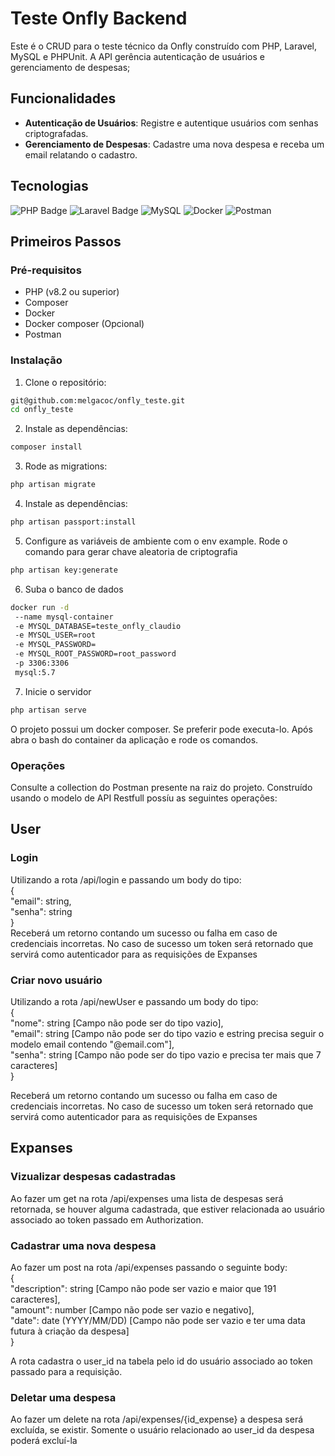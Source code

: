 # Teste Onfly Backend

Este é o CRUD para o teste técnico da Onfly construído com PHP, Laravel, MySQL e PHPUnit. A API gerência autenticação de usuários e gerenciamento de despesas;

## Funcionalidades

- **Autenticação de Usuários**: Registre e autentique usuários com senhas criptografadas.
- **Gerenciamento de Despesas**: Cadastre uma nova despesa e receba um email relatando o cadastro.

## Tecnologias
![PHP Badge](https://img.shields.io/badge/PHP-777BB4?style=for-the-badge&logo=php&logoColor=white)
![Laravel Badge](https://img.shields.io/badge/Laravel-FF2D20?style=for-the-badge&logo=laravel&logoColor=white)
![MySQL](https://img.shields.io/badge/MySQL-005C84?style=for-the-badge&logo=mysql&logoColor=white)
![Docker](https://img.shields.io/badge/Docker-2CA5E0?style=for-the-badge&logo=docker&logoColor=white)
![Postman](https://img.shields.io/badge/Postman-FF6C37?style=for-the-badge&logo=Postman&logoColor=white)

## Primeiros Passos

### Pré-requisitos

- PHP (v8.2 ou superior)
- Composer
- Docker
- Docker composer (Opcional)
- Postman 

### Instalação

1. Clone o repositório:

```bash
git@github.com:melgacoc/onfly_teste.git
cd onfly_teste
```

2. Instale as dependências:
```bash
composer install
```

3. Rode as migrations:
```bash
php artisan migrate
```

4. Instale as dependências:
```bash
php artisan passport:install
```

5. Configure as variáveis de ambiente com o env example. Rode o comando para gerar chave aleatoria de criptografia
```bash
php artisan key:generate
```
   
6. Suba o banco de dados
 ```bash
docker run -d
  --name mysql-container
  -e MYSQL_DATABASE=teste_onfly_claudio
  -e MYSQL_USER=root
  -e MYSQL_PASSWORD=
  -e MYSQL_ROOT_PASSWORD=root_password
  -p 3306:3306
  mysql:5.7
```

7. Inicie o servidor
```bash
php artisan serve
```

O projeto possui um docker composer. Se preferir pode executa-lo. Após abra o bash do container da aplicação e rode os comandos.

### Operações

Consulte a collection do Postman presente na raiz do projeto.
Construído usando o modelo de API Restfull possíu as seguintes operações:

## User

### Login
Utilizando a rota /api/login e passando um body do tipo:<br/>
{<br/>
   "email": string,<br/>
   "senha": string<br/>
}<br/>
Receberá um retorno contando um sucesso ou falha em caso de credenciais incorretas. No caso de sucesso um token será retornado que servirá como autenticador para as requisições de Expanses

### Criar novo usuário
Utilizando a rota /api/newUser e passando um body do tipo:<br/>
{<br/>
   "nome": string [Campo não pode ser do tipo vazio],<br/>
   "email": string [Campo não pode ser do tipo vazio e estring precisa seguir o modelo email contendo "@email.com"],<br/>
   "senha": string [Campo não pode ser do tipo vazio e precisa ter mais que 7 caracteres]<br/>
}<br/>

Receberá um retorno contando um sucesso ou falha em caso de credenciais incorretas. No caso de sucesso um token será retornado que servirá como autenticador para as requisições de Expanses

## Expanses

### Vizualizar despesas cadastradas
Ao fazer um get na rota /api/expenses uma lista de despesas será retornada, se houver alguma cadastrada, que estiver relacionada ao usuário associado ao token passado em Authorization.

### Cadastrar uma nova despesa
Ao fazer um post na rota /api/expenses passando o seguinte body:<br/>
{<br/>
   "description": string [Campo não pode ser vazio e maior que 191 caracteres],<br/>
   "amount": number [Campo não pode ser vazio e negativo],<br/>
   "date": date (YYYY/MM/DD) [Campo não pode ser vazio e ter uma data futura à criação da despesa]<br/>
}<br/>

A rota cadastra o user_id na tabela pelo id do usuário associado ao token passado para a requisição.

### Deletar uma despesa
Ao fazer um delete na rota /api/expenses/{id_expense} a despesa será excluída, se existir. Somente o usuário relacionado ao user_id da despesa poderá excluí-la



   
